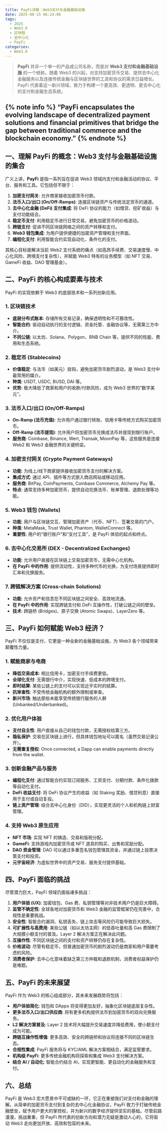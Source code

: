 ```yaml
---
title: PayFi详解：Web3支付与金融基础设施
date: 2025-08-15 06:24:00
tags:
  - 2025
  - Web3.0
  - 区块链
  - 去中心化
  - PayFi
categories:
  - Web3.0
---
```


> **PayFi** 并非一个单一的产品或公司名称，而是对 **Web3 支付和金融基础设施** 的一个统称。随着 Web3 的兴起，对支持加密货币交易、提供去中心化金融服务以及连接传统金融与区块链世界的工具和协议的需求日益增长。PayFi 代表着这一新兴领域，致力于构建一个更高效、更透明、更去中心化的支付和金融生态系统。

{% note info %}
“PayFi encapsulates the evolving landscape of decentralized payment solutions and financial primitives that bridge the gap between traditional commerce and the blockchain economy.”
{% endnote %}
------

## 一、理解 PayFi 的概念：Web3 支付与金融基础设施的集合

广义上讲，**PayFi** 是指一系列旨在促进 Web3 领域内支付和金融活动的协议、平台、服务和工具。它包括但不限于：

1.  **加密支付网关**: 允许商家接收加密货币付款。
2.  **法币入口/出口 (On/Off-Ramps)**: 连接区块链资产与传统法定货币的通道。
3.  **去中心化金融 (DeFi) 支付集成**: 将 DeFi 协议的能力（如借贷、挖矿收益）与支付功能结合。
4.  **稳定币支付**: 利用稳定币进行日常交易，避免加密货币的价格波动。
5.  **跨链支付**: 促进不同区块链网络之间的资产转移和支付。
6.  **Web3 钱包集成**: 为用户提供便捷的加密资产管理和支付界面。
7.  **编程化支付**: 利用智能合约实现自动化、条件化的支付。

其核心目标是解决当前 Web2 支付系统的痛点（如高昂手续费、交易速度慢、中心化风险、跨境支付复杂性），并赋能 Web3 特有的业务模型（如 NFT 交易、GameFi 收益、DAO 管理基金）。

## 二、PayFi 的核心构成要素与技术

PayFi 的实现依赖于 Web3 的底层技术和一系列创新应用。

### 1. 区块链技术

*   **底层分布式账本**: 存储所有交易记录，确保透明性和不可篡改性。
*   **智能合约**: 驱动自动执行的支付逻辑、资金托管、金融协议等，无需第三方中介。
*   **不同公链**: 以太坊、Solana、Polygon、BNB Chain 等，提供不同的性能、费用和生态系统。

### 2. 稳定币 (Stablecoins)

*   **价值稳定**: 与法币（如美元）挂钩，避免加密货币剧烈波动，是 Web3 支付中最常用的媒介。
*   **种类**: USDT, USDC, BUSD, DAI 等。
*   **优势**: 极大降低了商家和用户的收款/付款风险，成为 Web3 世界的“数字美元”。

### 3. 法币入口/出口 (On/Off-Ramps)

*   **On-Ramp (法币充值)**: 允许用户通过银行转账、信用卡等传统方式购买加密货币。
*   **Off-Ramp (法币提现)**: 允许用户将加密货币兑换成法币并提现到银行账户。
*   **服务商**: Coinbase, Binance, Wert, Transak, MoonPay 等，这些服务是连接 Web2 和 Web3 金融世界的关键桥梁。

### 4. 加密支付网关 (Crypto Payment Gateways)

*   **功能**: 为线上/线下商家提供接收加密货币支付的解决方案。
*   **集成方式**: 通过 API、插件等方式嵌入商店网站或移动应用。
*   **服务商**: BitPay, CoinPayments, Coinbase Commerce, Alchemy Pay 等。
*   **特点**: 通常支持多种加密货币，提供自动兑换法币、账单管理、退款处理等功能。

### 5. Web3 钱包 (Wallets)

*   **功能**: 用户与区块链交互、管理加密资产（代币、NFT）、签署交易的门户。
*   **种类**: MetaMask, Trust Wallet, Phantom, WalletConnect 等。
*   **重要性**: 用户的“银行账户”和“支付工具”，是 PayFi 体验的起点和终点。

### 6. 去中心化交易所 (DEX - Decentralized Exchanges)

*   **功能**: 允许用户直接在区块链上交易加密货币，无需中心化机构。
*   **在 PayFi 中的作用**: 提供流动性，支持多种代币的兑换，为支付场景提供即时汇率和兑换服务。

### 7. 跨链解决方案 (Cross-chain Solutions)

*   **功能**: 允许资产和信息在不同区块链之间安全、高效地流通。
*   **在 PayFi 中的作用**: 实现跨链支付和 DeFi 互操作性，打破公链之间的壁垒。
*   **技术**: 跨链桥 (Bridges)、原子交换 (Atomic Swaps)、LayerZero 等。

## 三、PayFi 如何赋能 Web3 经济？

PayFi 不仅仅是支付，它更是一种全新的金融基础设施，为 Web3 各个领域带来颠覆性力量。

### 1. 赋能商家与电商

*   **降低交易成本**: 相比信用卡，加密支付手续费更低。
*   **全球化支付**: 无需银行中介，实现快速、低成本的跨境支付。
*   **即时结算**: 某些公链上的支付可以实现近乎实时的结算。
*   **抗审查性**: 不受传统金融机构的额外限制或审查。
*   **新兴市场**: 触达那些未能享受传统银行服务的人群 (Unbanked/Underbanked)。

### 2. 优化用户体验

*   **支付自主性**: 用户直接从自己的钱包付款，无需授权给第三方。
*   **隐私保护**: 交易在区块链上进行，但具体钱包地址可以匿名（虽然交易记录公开）。
*   **无需重复授权**: Once connected, a Dapp can enable payments directly from the wallet.

### 3. 创新金融产品与服务

*   **编程化支付**: 通过智能合约实现订阅服务、工资支付、分期付款、条件化拨款等自动化支付。
*   **DeFi 收益支付**: 将 DeFi 协议产生的收益（如 Staking 奖励、借贷利息）直接用于支付或自动复投。
*   **链上资产管理**: 结合去中心化身份（DID），实现更灵活的个人和机构链上财富管理。

### 4. 支持 Web3 原生应用

*   **NFT 市场**: 实现 NFT 的铸造、交易和版税分配。
*   **GameFi**: 支持游戏内加密货币或 NFT 道具的购买、出售和奖励分配。
*   **DAO 资金管理**: DAO 可以通过多重签名钱包管理其资金，并通过链上投票决策支付和投资。
*   **元宇宙经济**: 为虚拟世界中的资产交易、服务支付提供基础。

## 四、PayFi 面临的挑战

尽管潜力巨大，PayFi 领域仍面临诸多挑战：

1.  **用户体验 (UX)**: 加密钱包、Gas 费、私钥管理等对非技术用户仍是巨大障碍。
2.  **监管不确定性**: 全球各地对加密货币和 Web3 金融的监管框架仍在完善中，合规性是重要挑战。
3.  **安全性**: 智能合约漏洞、私钥丢失、链上攻击等风险仍可能导致巨大损失。
4.  **可扩展性与高费用**: 某些公链（如以太坊主网）的低吞吐量和高 Gas 费限制了大规模小额支付的普及。Layer 2 解决方案正在解决此问题。
5.  **互操作性**: 不同区块链之间的支付和资产转移仍存在复杂性。
6.  **价格波动**: 尽管有稳定币，但普通加密货币的剧烈波动仍是商家和用户需要考虑的风险。
7.  **消费者保护**: 去中心化意味着缺乏第三方仲裁和退款机制，消费者权益保护仍是难题。

## 五、PayFi 的未来展望

PayFi 作为 Web3 的核心组成部分，其未来发展趋势将包括：

*   **用户体验简化**: 钱包和 DApps 将变得更加友好，抽象化区块链底层复杂性。
*   **更多法币入口/出口供应商**: 将有更多机构提供法币到加密货币的双向兑换服务。
*   **L2 解决方案普及**: Layer 2 技术将大幅提升交易速度并降低费用，使小额支付成为可能。
*   **跨链互操作性增强**: 更多高效、安全的跨链桥和协议将连接不同的区块链生态。
*   **合规性集成**: PayFi 服务将与 KYC/AML 解决方案相结合，满足监管要求。
*   **机构级 PayFi**: 更多传统金融机构将探索和集成 Web3 支付解决方案。
*   **结合 AI / 自动化**: 智能合约结合 AI，实现更智能、更自动化的金融服务和支付。

## 六、总结

PayFi 是 Web3 宏大愿景中不可或缺的一环，它正在重塑我们对支付和金融的理解。从简单的加密货币支付到复杂的去中心化金融协议，PayFi 致力于打破传统金融壁垒，赋予用户更大的掌控权，并为新兴的数字经济提供坚实的基础。尽管前路漫漫，挑战重重，但 PayFi 所代表的创新方向和潜力无疑是激动人心的，它将驱动 Web3 走向更加开放、高效和包容的未来。